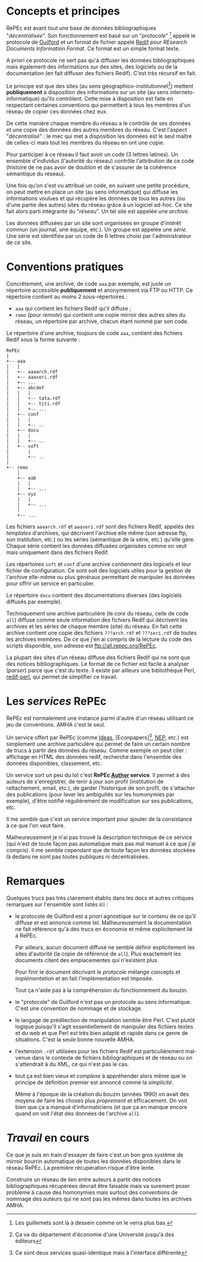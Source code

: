 # Concepts et principes

RePEc est avant tout une base de données bibliographiques
"*décentralisée*". Son fonctionnement est basé sur un "*protocole*" [^1]
appelé le protocole de [Guilford] et un format de fichier appelé
[Redif] pour *REsearch Documents Information Format*. Ce format est un
simple format texte.

[^1]: Les guillemets sont là à dessein comme on le verra plus bas.

[Guilford]: ftp://all.repec.org/RePEc/all/root/docu/guilp.html
[Redif]: ftp://all.repec.org/RePEc/all/root/docu/redif_1.html

A priori ce protocole ne sert pas qu'à diffuser les données
bibliographiques mais également des informations sur des sites, des
logiciels ou de la documentation (en fait diffuser des fichiers
Redif). C'est très récursif en fait.

Le principe est que des sites (au sens géographico-institutionnel[^2])
mettent **publiquement** à disposition des informations sur un site
(au sens interneto-informatique) qu'ils contrôlent. Cette mise à
disposition est faite en respectant certaines conventions qui
permettent à tous les membres d'un réseau de copier ces données chez
eux.

[^2]: Ça va du département d'économie d'une Université jusqu'à des éditeurs

De cette manière chaque membre du réseau a le contrôle de ses données
et une copie des données des autres membres du réseau. C'est l'aspect
"*décentralisé*" : le mec qui met a disposition les données est le
seul maître de celles-ci mais tout les membres du réseau en ont une
copie.

Pour participer à ce réseau il faut avoir un code (3 lettres
latines). Un ensemble d'individus (l'autorité du réseau) contrôle
l'attribution de ce code (histoire de ne pas avoir de doublon et de
s'assurer de la cohérence sémantique du réseau).

Une fois qu'on s'est vu attribué un code, en suivant une petite
procédure, on peut mettre en place un site (au sens informatique) qui
diffuse les informations voulues et qui récupère les données de tous
les autres (ou d'une partie des autres) sites du réseau grâce à un
logiciel ad-hoc. Ce site fait alors parti intégrante du "*réseau*". Un
tel site est appelée une *archive*.

Les données diffusées par un site sont organisées en groupe d'intérêt
commun (un journal, une équipe, etc.). Un groupe est appelée une
*série*. Une série est identifiée par un code de 6 lettres choisi par
l'administrateur de ce site.

# Conventions pratiques

Concrêtement, une archive, de code `aaa` par exemple, est juste un
répertoire accessible **publiquement** et anonymement via FTP ou
HTTP. Ce répertoire contient au moins 2 sous-répertoires :

  - `aaa` qui contient les fichiers Redif qu'il diffuse ;
  - `remo` (pour *remote*) qui contient une copie mirroir des autres
    sites du réseau, un répertoire par archive, chacun étant nommé par
    son code.

Le répertoire d'une archive, toujours de code `aaa`, contient des
fichiers Redif sous la forme suivante :

~~~~
RePEc
|
+-- aaa
|   |
|   +-- aaaarch.rdf
|   +-- aaaseri.rdf
|   +-- ...
|   +-- abcdef
|   |   |
|   |   +-- tata.rdf
|   |   +-- titi.rdf
|   |   +-- ...
|   +-- conf
|   |   |
|   |   +-- ..
|   +-- docu
|   |   |
|   |   +-- ..
|   +-- soft
|       |
|       +-- ..
|
+-- remo
    |
    +-- aab
    |   |
    |   +-- ...
    +-- xyz
    |   |
    |   +-- ...
    |
    +-- ...
~~~~

Les fichiers `aaaarch.rdf` et `aaaseri.rdf` sont des fichiers
Redif, appelés des *templates* d'archives, qui décrivent l'archive
elle même (son adresse ftp, son institution, etc.) ou les séries
(sémantique de la série, etc.) qu'elle gère. Chaque série contient les
données diffusées organisées comme on veut mais uniquement dans des
fichiers Redif.

Les répertoires `soft` et `conf` d'une archive contiennent des
logiciels et leur fichier de configuration. Ce sont soit des logiciels
utiles pour la gestion de l'archive elle-même ou plus généraux
permettant de manipuler les données pour offrir un service en
particulier.

Le répertoire `docu` contient des documentations diverses (des
logiciels diffusés par exemple).

Techniquement une archive particulière (le *core* du réseau, celle de
code `all`) diffuse comme seule information des fichiers Redif qui
décrivent les archives et les séries de chaque membre (site) du
réseau. En fait cette archive contient une copie des fichiers
`???arch.rdf` et `???seri.rdf` de toutes les archives membres. De
ce que j'en ai compris de la lecture du code des scripts disponible,
son adresse est <ftp://all.repec.org/RePEc>.

La plupart des sites d'un réseau diffuse des fichiers Redif qui ne
sont que des notices bibliographiques. Le format de ce fichier est
facile à analyser (*parser*) parce que c'est du texte. Il existe par
ailleurs une bibliothèque Perl, [redif-perl], qui permet de simplifier
ce travail.

[redif-perl]: http://openlib.org/acmes/root/docu/redif-perl.html

# Les *services* RePEc

RePEc est normalement une instance parmi d'autre d'un réseau utilisant
ce jeu de conventions. AMHA c'est le seul.

Un service offert par RePEc (comme [Ideas], [Econpapers][^3], [NEP],
etc.) est simplement une archive particulère qui permet de faire un
certain nombre de trucs à partir des données du réseau. Comme exemple
on peut citer : affichage en HTML des données redif, recherche dans
l'ensemble des données disponibles, classement, etc.

[^3]: Ce sont deux services quasi-identique mais à l'interface différente

[Ideas]: http://ideas.repec.org
[Econpapers]: econpapers.repec.org
[NEP]: http://nep.repec.org

Un service sort un peu du lot c'est **RePEc [Author] service**. Il
permet à des auteurs de s'enregistrer, de tenir à jour son profil
(institution de rattachement, email, etc.), de garder l'historique de
son profil, de s'attacher des publications (pour lever les ambiguités
sur les homonymies par exemple), d'être notifié régulièrement de
modification sur ses publications, etc.

[author]: https://authors.repec.org

Il me semble que c'est un service important pour ajouter de la
consistance à ce que l'on veut faire.

Malheureusement je n'ai pas trouvé la description technique de ce
service (qui n'est de toute façon pas automatique mais pas mal manuel
à ce que j'ai compris). Il me semble cependant que de toute façon les
données stockées là dedans ne sont pas toutes publiques ni
décentralisées.

# Remarques

Quelques trucs pas très clairement établis dans les docs et autres
critiques remarques sur l'ensemble sont listés ici :

  * le protocole de Guilford est a priori agnostique sur le contenu de
    ce qu'il diffuse et est annoncé comme tel. Malheureusement la
    documentation ne fait référence qu'à des trucs en économie et même
    explicitement lié à RePEc.
  
    Par ailleurs, aucun document diffusé ne semble définir
    explicitement les sites d'autorité (la copie de référence de
    `all`). Plus exactement les documents citent des emplacementes qui
    n'existent plus.
  
    Pour finir le document décrivant le *protocole* mélange concepts
    et *implémentation* et en fait l'implémentation est imposée.
  
    Tout ça n'aide pas à la compréhension du fonctionnement du bouzin.
  
  * le "protocole" de Guilford n'est pas un protocole au sens
    informatique. C'est une convention de nommage et de stockage.
  
  * le langage de prédilection de manipulation semble être Perl. C'est
    plutôt logique puisqu'il s'agit essentiellement de manipuler des
    fichiers textes et du web et que Perl est très bien adapté et
    rapide dans ce genre de situations. C'est la seule bonne nouvelle
    AMHA.
  
  * l'extension `.rdf` utilisées pour les fichiers Redif est
    particulièrement mal-venue dans le contexte de fichiers
    bibliographiques et de réseau ou on s'attendrait à du XML, ce qui
    n'est pas le cas.
  
  * tout ça est bien vieux et *complexe* à appréhender alors même que
    le principe de définition premier est annoncé comme la
    *simplicité*.
  
    Même à l'époque de la création du bouzin (années 1990) on avait des
    moyens de faire les choses plus *proprement* et efficacement. On
    voit bien que ça a manqué d'informaticiens (et que ça en manque
    encore quand on voit l'état des données de l'archive `all`).

# *Travail* en cours

Ce que je suis en train d'essayer de faire c'est un bon gros système
de mirroir bourrin automatique de toutes les données disponibles dans
le réseau RePEc. La première récupération risque d'être lente.

Construire un réseau de lien entre auteurs à partir des notices
bibliographiques récupérées devrait être faisable mais va surement
poser problème à cause des homonymies mais surtout des conventions de
nommage des auteurs qui ne sont pas les mêmes dans toutes les archives
AMHA.
